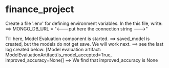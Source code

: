 # finance_project

Create a file '.env' for defining environment variables.
In the this file, write:
==> MONGO_DB_URL = "<---put here the connection string --->"


Till here, Model Evaluation component is started.
==> saved_model is created, but the models do not get save. We will work next.
==> see the last log created below:
     [Model evaluation artifact: ModelEvaluationArtifact(is_model_accepted=True, improved_accuracy=None)] 
==> We find that improved_accuracy is None
